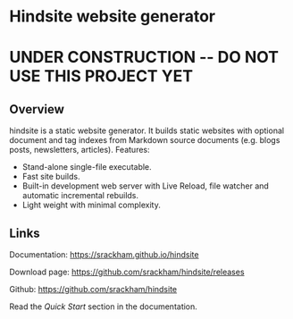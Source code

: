 # Hindsite website generator

# UNDER CONSTRUCTION -- DO NOT USE THIS PROJECT YET
## Overview
hindsite is a static website generator. It builds static websites with optional
document and tag indexes from Markdown source documents (e.g. blogs posts,
newsletters, articles). Features:

- Stand-alone single-file executable.
- Fast site builds.
- Built-in development web server with Live Reload, file watcher and automatic
  incremental rebuilds.
- Light weight with minimal complexity.

## Links
Documentation: https://srackham.github.io/hindsite

Download page: https://github.com/srackham/hindsite/releases

Github: https://github.com/srackham/hindsite

Read the _Quick Start_ section in the documentation.